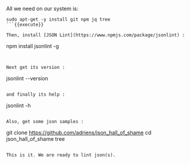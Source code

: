 All we need on our system is:

```
sudo apt-get -y install git npm jq tree
```{{execute}}

Then, install [JSON Lint](https://www.npmjs.com/package/jsonlint) :

```
npm install jsonlint -g
```{{execute}}


Next get its version :

```
jsonlint --version 
```{{execute}}

and finally its help :

```
jsonlint -h 
```{{execute}}

Also, get some json samples :

```
git clone https://github.com/adriens/json_hall_of_shame 
cd json_hall_of_shame
tree
```{{execute}}

This is it. We are ready to lint json(s).
